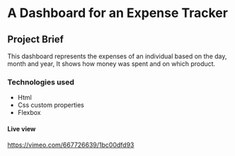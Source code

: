 # A Dashboard for an Expense Tracker

## Project Brief 
This dashboard represents the expenses of an individual based on the day, month and year, It shows how money was spent and on which product.

### Technologies used

- Html
- Css custom properties
- Flexbox

#### Live view
https://vimeo.com/667726639/1bc00dfd93
